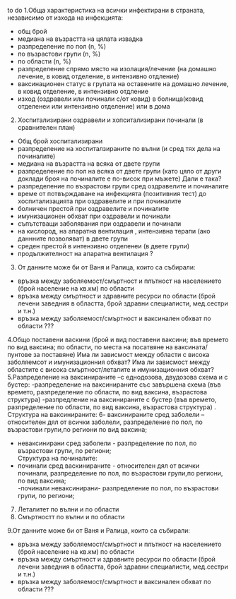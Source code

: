 to do 
1.Обща характеристика на всички инфектирани в страната, независимо от изхода на инфекцията:
- общ брой 
- медиана на възрастта на цялата извадка
- разпределение по пол (n, %)
- по възрастови групи (n, %)
- по области (n, %)
- разпределение спрямо място на изолация/лечение (на домашно лечение,  в ковид отделение, в интензивно отдление)
- ваксинационен статус в групата на оставените на домашно лечение,  в ковид отделение, в интензивно отдление
- изход (оздравели  или починали с/от ковид)   в болница(ковид отделенеи или интензивно отделение) или в дома 

2. Хоспитализирани оздравели и хопситализирани починали (в сравнителен план)
- Общ брой хоспитализирани  
- разпределение на хоспиталзираните по вълни (и сред тях дела на починалите) 
- медиана на възрастта на всяка от двете  групи
- разпределение по пол на всяка от двете  групи (като цяло от други доклади броя на починалите е по-висок при мъжете) Дали е така?
- разпределение по възрастови групи сред оздравелите и починалите
- време от потвърждаване на инфекцията (позитивния тест) до хоспитализацията при оздравелите и при починалите
- болничен престой при оздравелите и починалите 
- имунизационен обхват при оздравели и починали
- съпътстващи заболявания при оздравели и починали 
- на кислород, на апаратна вентилация , интензивна терапи (ако даннните позволяват) в двете групи
- среден престой в интензивно отделенеи (в двете групи)
- продължителност на апаратна вентилация ?

3. От данните може би от Ваня и Ралица, които са събирали:
- връзка между заболяемост/смъртност и плътност на населението (брой население на кв.км) по области
- връзка между смъртност и здравните ресурси по области (брой лечени заведния в областта, брой здравни специалисти, мед.сестри и т.н.)
- връзка между заболяемост/смъртност и ваксинален обхват по области  ???

4.Общо поставени васкини (брой и вид поставени ваксини; във времето по вид ваксина; по области, по места на посатвяне на ваксината/пунтове за поставяне)
Има ли зависмост между области с висока заболяемсот и имунизационния обхват?
Има ли зависмост между областите с висока смъртност/леталите и имунизационния обхват?
5.Разпределение на ваксинираните –с еднодозова, двудозова схема и с бустер: 
-разпределение на ваксинираните със завършена схема  (във времето, разпределение по области, по вид ваксина, възрастова структура)
-разпредление на ваксинираните с бустер (във времето, разпределение по области, по вид ваксина, възрастова структура)
. Структура на ваксинираните:
6- ваксинираните сред заболели –относителен дял от всички заболели, разпределение по пол, по възрастови групи,по региони  по вид ваксина;  
- неваксинирани сред заболели - разпределение по пол, по възрастови групи, по региони;  
Структура на починалите:
- починали сред васкинираните - относителен дял от всички починали, разпределение по пол, по възрастови групи,по региони,  по вид ваксина;  
-починали неваксинирани- разпределение по пол, по възрастови групи, по региони;  
7. Леталитет по вълни и по области
8. Смъртностт по вълни и по области

9.От данните може би от Ваня и Ралица, които са събирали:
- връзка между заболяемост/смъртност и плътност на населението (брой население на кв.км) по области
- връзка между смъртност и здравните ресурси по области (брой лечени заведния в областта, брой здравни специалисти, мед.сестри и т.н.)
- връзка между заболяемост/смъртност и ваксинален обхват по области  ???

